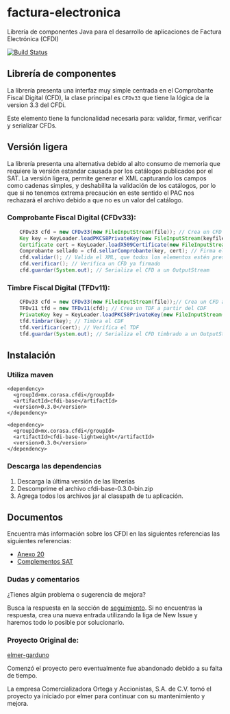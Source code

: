 factura-electronica
====================

Librería de componentes Java para el desarrollo de aplicaciones de Factura Electrónica (CFDI)

[![Build Status](https://secure.travis-ci.org/GrupoCorasa/factura-electronica.png)](http://travis-ci.org/GrupoCorasa/factura-electronica)

## Librería de componentes

La librería presenta una interfaz muy simple centrada en el Comprobante Fiscal
Digital (CFD), la clase principal es `CFDv33` que tiene la lógica 
de la version 3.3 del CFDi.

Este elemento tiene la funcionalidad necesaria para: validar, firmar, verificar y serializar CFDs.

## Versión ligera

La librería presenta una alternativa debido al alto consumo de memoria que requiere la versión estandar causada por los catálogos publicados por el SAT.
La versión ligera, permite generar el XML capturando los campos como cadenas simples, y deshabilita la validación de los catálogos, por lo que si no tenemos extrema precaución en este sentido el PAC nos rechazará el archivo debido a que no es un valor del catálogo.

### Comprobante Fiscal Digital  (CFDv33):

```java
    CFDv33 cfd = new CFDv33(new FileInputStream(file)); // Crea un CFD a partir de un InputStream
    Key key = KeyLoader.loadPKCS8PrivateKey(new FileInputStream(keyfile),  password);
    Certificate cert = KeyLoader.loadX509Certificate(new FileInputStream(certFile));
    Comprobante sellado = cfd.sellarComprobante(key, cert); // Firma el CFD y obtiene un Comprobante sellado
    cfd.validar(); // Valida el XML, que todos los elementos estén presentes
    cfd.verificar(); // Verifica un CFD ya firmado
    cfd.guardar(System.out); // Serializa el CFD a un OutputStream
```

### Timbre Fiscal Digital (TFDv11):

```java
    CFDv33 cfd = new CFDv33(new FileInputStream(file));// Crea un CFD a partir de un InputStream
    TFDv11 tfd = new TFDv11(cfd); // Crea un TDF a partir del CDF
    PrivateKey key = KeyLoader.loadPKCS8PrivateKey(new FileInputStream(keyfile), password);
    tfd.timbrar(key); // Timbra el CDF
    tfd.verificar(cert); // Verifica el TDF
    tfd.guardar(System.out); // Serializa el CFD timbrado a un OutputStream
```

## Instalación

### Utiliza maven
```
<dependency>
  <groupId>mx.corasa.cfdi</groupId>
  <artifactId>cfdi-base</artifactId>
  <version>0.3.0</version>
</dependency>
```

```
<dependency>
  <groupId>mx.corasa.cfdi</groupId>
  <artifactId>cfdi-base-lightweight</artifactId>
  <version>0.3.0</version>
</dependency>
```

### Descarga las dependencias

 1. Descarga la última versión de las librerías
 2. Descomprime el archivo cfdi-base-0.3.0-bin.zip
 3. Agrega todos los archivos jar al classpath de tu aplicación.

## Documentos

Encuentra más información sobre los CFDI en las siguientes referencias las siguientes referencias:

* [Anexo 20](http://www.sat.gob.mx/informacion_fiscal/factura_electronica/Paginas/Anexo_20_version3.3.aspx)
* [Complementos SAT](http://www.sat.gob.mx/informacion_fiscal/factura_electronica/Paginas/complementos_factura_cfdi.aspx)

### Dudas y comentarios
¿Tienes algún problema o sugerencia de mejora?

Busca la respuesta en la sección de [seguimiento](https://github.com/GrupoCorasa/factura-electronica/issues?state=open). Si no encuentras la respuesta, crea una nueva entrada utilizando 
la liga de New Issue y haremos todo lo posible por solucionarlo.

### Proyecto Original de:
[elmer-garduno](https://github.com/elmer-garduno)

Comenzó el proyecto pero eventualmente fue abandonado debido a su falta de tiempo. 

La empresa Comercializadora Ortega y Accionistas, S.A. de C.V. tomó el proyecto ya iniciado por elmer para continuar con su mantenimiento y mejora.